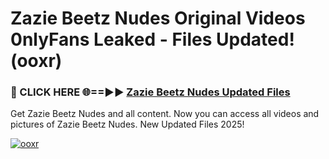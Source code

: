 # Zazie Beetz Nudes Original Videos 0nlyFans Leaked - Files Updated! (ooxr)

<h3>🔴 CLICK HERE 🌐==►► <a href="https://tinyurl.com/y5r63du9" rel="nofollow">Zazie Beetz Nudes Updated Files</a></h3>

Get Zazie Beetz Nudes and all content. Now you can access all videos and pictures of Zazie Beetz Nudes. New Updated Files 2025!

[![ooxr](https://i.imgur.com/UVo9nyh.gif)](https://tinyurl.com/y5r63du9)